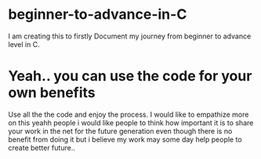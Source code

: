 # beginner-to-advance-in-C
I am creating this to firstly Document my journey from beginner to advance level in C.
# Yeah.. you can use the code for your own benefits
Use all the the code and enjoy the process. I would like to empathize more on this yeahh people i would like people to think how important it is to share your work in the net for the future
generation even though there is no benefit from doing it but i believe my work may some day help people to create better future..

